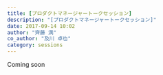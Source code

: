 ```yaml
---
title: [プロダクトマネージャートークセッション]
description: "[プロダクトマネージャートークセッション]"
date: 2017-09-14 10:02
author: "齊藤 満"
co_author: "及川 卓也"
category: sessions
---
```

Coming soon

